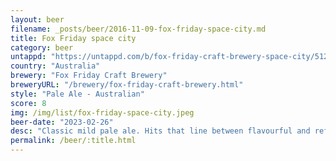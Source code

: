 ```yaml
---
layout: beer
filename: _posts/beer/2016-11-09-fox-friday-space-city.md
title: Fox Friday space city
category: beer
untappd: "https://untappd.com/b/fox-friday-craft-brewery-space-city/5122463"
country: "Australia"
brewery: "Fox Friday Craft Brewery"
breweryURL: "/brewery/fox-friday-craft-brewery.html"
style: "Pale Ale - Australian"
score: 8
img: /img/list/fox-friday-space-city.jpeg
beer-date: "2023-02-26"
desc: "Classic mild pale ale. Hits that line between flavourful and refreshing"
permalink: /beer/:title.html
---
```

